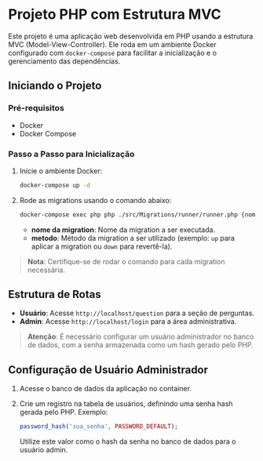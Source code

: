 # Projeto PHP com Estrutura MVC

Este projeto é uma aplicação web desenvolvida em PHP usando a estrutura MVC (Model-View-Controller). Ele roda em um ambiente Docker configurado com `docker-compose` para facilitar a inicialização e o gerenciamento das dependências. 

## Iniciando o Projeto

### Pré-requisitos
- Docker
- Docker Compose

### Passo a Passo para Inicialização
1. Inicie o ambiente Docker:
    ```bash
    docker-compose up -d
    ```

2. Rode as migrations usando o comando abaixo:
    ```bash
    docker-compose exec php php ./src/Migrations/runner/runner.php {nome da migration} {metodo}
    ```
    - **nome da migration**: Nome da migration a ser executada.
    - **metodo**: Método da migration a ser utilizado (exemplo: `up` para aplicar a migration ou `down` para revertê-la).

> **Nota**: Certifique-se de rodar o comando para cada migration necessária.

## Estrutura de Rotas

- **Usuário**: Acesse `http://localhost/question` para a seção de perguntas.
- **Admin**: Acesse `http://localhost/login` para a área administrativa.

> **Atenção**: É necessário configurar um usuário administrador no banco de dados, com a senha armazenada como um hash gerado pelo PHP. 

## Configuração de Usuário Administrador

1. Acesse o banco de dados da aplicação no container.
2. Crie um registro na tabela de usuários, definindo uma senha hash gerada pelo PHP. Exemplo:
    ```php
    password_hash('sua_senha', PASSWORD_DEFAULT);
    ```

    Utilize este valor como o hash da senha no banco de dados para o usuário admin.
